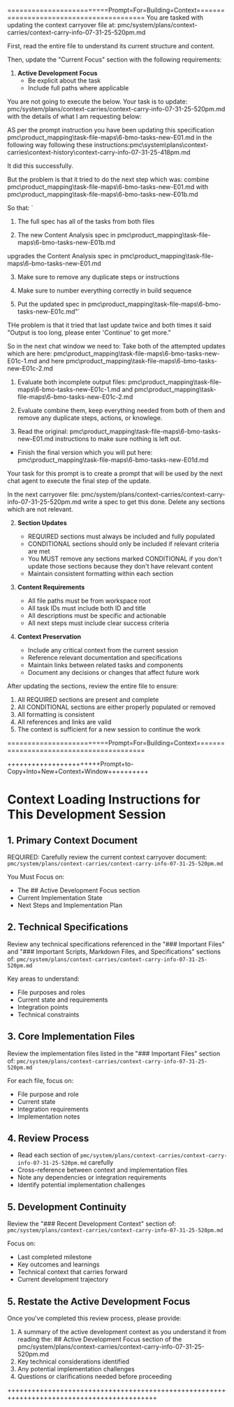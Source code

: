 =========================Prompt=For=Building=Context=========================================
You are tasked with updating the context carryover file at:
pmc/system/plans/context-carries/context-carry-info-07-31-25-520pm.md

First, read the entire file to understand its current structure and content.

Then, update the "Current Focus" section with the following requirements:

1. **Active Development Focus**
   - Be explicit about the task
   - Include full paths where applicable

You are not going to execute the below. Your task is to update: pmc/system/plans/context-carries/context-carry-info-07-31-25-520pm.md with the details of what I am requesting below:

AS per the prompt instruction you have been updating this specification pmc\product\_mapping\task-file-maps\6-bmo-tasks-new-E01.md in the following way following these instructions:pmc\system\plans\context-carries\context-history\context-carry-info-07-31-25-418pm.md

It did this successfully.

But the problem is that it tried to do the next step which was: combine pmc\product\_mapping\task-file-maps\6-bmo-tasks-new-E01.md with pmc\product\_mapping\task-file-maps\6-bmo-tasks-new-E01b.md

So that:
`
1. The full spec has all of the tasks from both files

2. The new Content Analysis spec in pmc\product\_mapping\task-file-maps\6-bmo-tasks-new-E01b.md

upgrades the Content Analysis spec in pmc\product\_mapping\task-file-maps\6-bmo-tasks-new-E01.md

3. Make sure to remove any duplicate steps or instructions

4. Make sure to number everything correctly in build sequence

5. Put the updated spec in pmc\product\_mapping\task-file-maps\6-bmo-tasks-new-E01c.md"`

THe problem is that it tried that last update twice and both times it said "Output is too long, please enter 'Continue' to get more."

So in the next chat window we need to:
Take both of the attempted updates which are here:
pmc\product\_mapping\task-file-maps\6-bmo-tasks-new-E01c-1.md
and here
pmc\product\_mapping\task-file-maps\6-bmo-tasks-new-E01c-2.md

1. Evaluate both incomplete output files:
pmc\product\_mapping\task-file-maps\6-bmo-tasks-new-E01c-1.md
and
pmc\product\_mapping\task-file-maps\6-bmo-tasks-new-E01c-2.md

2. Evaluate combine them, keep everything needed from both of them and remove any duplicate steps, actions, or knowlege.

3. Read the original: pmc\product\_mapping\task-file-maps\6-bmo-tasks-new-E01.md instructions to make sure nothing is left out.
- Finish the final version which you will put here:
pmc\product\_mapping\task-file-maps\6-bmo-tasks-new-E01d.md


Your task for this prompt is to create a prompt that will be used by the next chat agent to execute the final step of the update.


In the next carryover file: pmc/system/plans/context-carries/context-carry-info-07-31-25-520pm.md write a spec to get this done. Delete any sections which are not relevant.


2. **Section Updates**
   - REQUIRED sections must always be included and fully populated
   - CONDITIONAL sections should only be included if relevant criteria are met
   - You MUST remove any sections marked CONDITIONAL if you don't update those sections because they don't have relevant content
   - Maintain consistent formatting within each section

3. **Content Requirements**
   - All file paths must be from workspace root
   - All task IDs must include both ID and title
   - All descriptions must be specific and actionable
   - All next steps must include clear success criteria

4. **Context Preservation**
   - Include any critical context from the current session
   - Reference relevant documentation and specifications
   - Maintain links between related tasks and components
   - Document any decisions or changes that affect future work


After updating the sections, review the entire file to ensure:
1. All REQUIRED sections are present and complete
2. All CONDITIONAL sections are either properly populated or removed
3. All formatting is consistent
4. All references and links are valid
5. The context is sufficient for a new session to continue the work

=========================Prompt=For=Building=Context=========================================


+++++++++++++++++++++++Prompt+to-Copy+Into+New+Context+Window++++++++++

# Context Loading Instructions for This Development Session

## 1. Primary Context Document
REQUIRED: Carefully review the current context carryover document:
`pmc/system/plans/context-carries/context-carry-info-07-31-25-520pm.md`

You Must Focus on:
- The ## Active Development Focus section
- Current Implementation State
- Next Steps and Implementation Plan

## 2. Technical Specifications
Review any technical specifications referenced in the "### Important Files" and "### Important Scripts, Markdown Files, and Specifications" sections of:
`pmc/system/plans/context-carries/context-carry-info-07-31-25-520pm.md`

Key areas to understand:
- File purposes and roles
- Current state and requirements
- Integration points
- Technical constraints

## 3. Core Implementation Files
Review the implementation files listed in the "### Important Files" section of:
`pmc/system/plans/context-carries/context-carry-info-07-31-25-520pm.md`

For each file, focus on:
- File purpose and role
- Current state
- Integration requirements
- Implementation notes

## 4. Review Process
- Read each section of `pmc/system/plans/context-carries/context-carry-info-07-31-25-520pm.md` carefully
- Cross-reference between context and implementation files
- Note any dependencies or integration requirements
- Identify potential implementation challenges

## 5. Development Continuity
Review the "### Recent Development Context" section of:
`pmc/system/plans/context-carries/context-carry-info-07-31-25-520pm.md`

Focus on:
- Last completed milestone
- Key outcomes and learnings
- Technical context that carries forward
- Current development trajectory

## 5. Restate the Active Development Focus
Once you've completed this review process, please provide:
1. A summary of the active development context as you understand it from reading the: ## Active Development Focus section of the pmc/system/plans/context-carries/context-carry-info-07-31-25-520pm.md
2. Key technical considerations identified
3. Any potential implementation challenges
4. Questions or clarifications needed before proceeding

+++++++++++++++++++++++++++++++++++++++++++++++++++++++++++++++++++++++++++++++++++++++++++

